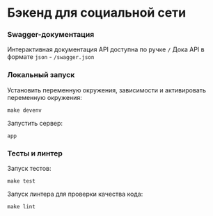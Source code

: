 # Бэкенд для социальной сети


### Swagger-документация
Интерактивная документация API доступна по ручке `/`
Дока API в формате `json` - `/swagger.json`


### Локальный запуск
Установить переменную окружения, зависимости и активировать переменную окружения:
```shell
make devenv
```
Запустить сервер:
```shell
app
```

### Тесты и линтер
Запуск тестов:
```shell
make test
```
Запуск линтера для проверки качества кода:
```shell
make lint
```


